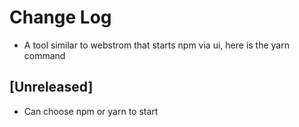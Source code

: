 # Change Log
- A tool similar to webstrom that starts npm via ui, here is the yarn command

## [Unreleased]

- Can choose npm or yarn to start